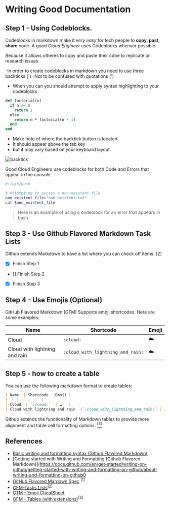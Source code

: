 # Writing Good Documentation

## Step 1 - Using Codeblocks.

Codeblocks in markdown make it *very easy* for tech people to **copy, past, share** code. 
A good _Cloud Engineer_ uses Codeblocks whenver possible. 

Because it allows otheres to copy and paste their cdoe to replicate or research issues.

-In order to create codeblocks in markdown you need to use three backticks (`)
-Not to be confused with quotations (')

- When you can you should attempt to apply syntax highlighting to your codeblocks

```ruby
def factorial(n)
  if n == 0
    return 1
  else
    return n * factorial(n - 1)
  end
end
```
- Make note of where the backtick button is located. 
- It should appear above the tab key
- but it may vary based on your keyboard layout.

![backtick](https://github.com/AmberL23/github-docs-example/assets/142250106/410b80ab-d6bb-4a4c-a2fe-06a665ba1f96)

Good Cloud Engineers use codeblocks for both Code and Errors that appear in the console. 

```bash
#!/bin/bash

# Attempting to access a non-existent file
non_existent_file="non_existent.txt"
cat $non_existent_file
```
> Here is an example of using a codeblock for an error that appears in bash.

## Step 3 - Use Github Flavored Markdown Task Lists

Github extends Markdown to have a list where you can check off items. [2]
- [x] Finish Step 1
- [] Finish Step 2
- [x] Finish Step 3

##  Step 4 - Use Emojis (Optional)

GitHub Flavored Markdown (GFM) Supports emoji shortcodes.
Here are some examples:

| Name  | Shortcode  |Emoji |
| ---|--- | --- |
| Cloud  | `:cloud:`  | ☁️   |
| Cloud with lightning and rain  |`:cloud_with_lightning_and_rain:` | ☁️   |

## Step 5 - how to create a table 

You can use the following markdown format to create tables: 

```markdown
| Name  | Shortcode  |Emoji |
| ---|--- | --- |
| Cloud  | `:cloud:`  | ☁️   |
| Cloud with lightning and rain  |`:cloud_with_lightning_and_rain:` | ☁️   |
```
Github extends the functionality of Markdown tables to provide more alignment and table cell formatting options. [<sup>[3]</sup>](#external-references)



  
## References 
- [Basic writing and formatting syntax (Github Flavored Markdown)](https://docs.github.com/en/get-started/writing-on-github/getting-started-with-writing-and-formatting-on-github/basic-writing-and-formatting-syntax)
- [Getting started with Writing and Formatting (Github Flavored Markdown)](https://docs.github.com/en/get-started/writing-on-github/getting-started-with-writing-and-formatting-on-github/about-writing-and-formatting-on-github0
- [GitHub Flavored Mardown Spec](https://github.com/gfm/) <sup>[1]</sup>
- [GFM-Tasks Lists](https://facelessuser.github.io/pymdown-extensions/extensions/tasklist/#tasklist)<sup>[2]</sup>
- [GTM - Emoji CheatSheet](https://github.com/ikatyang/emoji-cheat-sheet)
- [GFM - Tables (with extensions)](https://github.github.com/gfm/#tables-extension-)<sup>[3]</sup>
